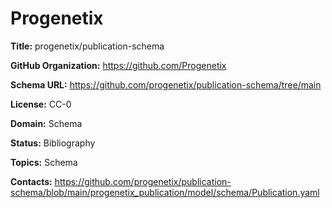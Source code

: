 [//]: # (DO NOT MANUALLY EDIT THIS FILE. IT IS GENERATED FROM A TEMPLATE.)

# Progenetix

**Title:** progenetix/publication-schema



**GitHub Organization:** https://github.com/Progenetix

**Schema URL:** https://github.com/progenetix/publication-schema/tree/main

**License:** CC-0

**Domain:** Schema

**Status:** Bibliography

**Topics:** Schema

**Contacts:** https://github.com/progenetix/publication-schema/blob/main/progenetix_publication/model/schema/Publication.yaml